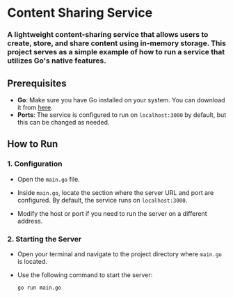 # Content Sharing Service

### A lightweight content-sharing service that allows users to create, store, and share content using in-memory storage. This project serves as a simple example of how to run a service that utilizes Go's native features.

## Prerequisites

- **Go**: Make sure you have Go installed on your system. You can download it from [here](https://golang.org/dl/).
- **Ports**: The service is configured to run on `localhost:3000` by default, but this can be changed as needed.

## How to Run

### 1. Configuration

- Open the `main.go` file.
- Inside `main.go`, locate the section where the server URL and port are configured. By default, the service runs on `localhost:3000`.

- Modify the host or port if you need to run the server on a different address.

### 2. Starting the Server

- Open your terminal and navigate to the project directory where `main.go` is located.

- Use the following command to start the server:

  ```bash
  go run main.go
  ```
